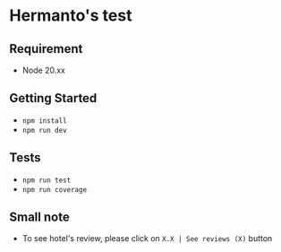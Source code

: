# Hermanto's test

## Requirement
- Node 20.xx

## Getting Started
- `npm install`
- `npm run dev`

## Tests
- `npm run test`
- `npm run coverage`

## Small note
- To see hotel's review, please click on `X.X | See reviews (X)` button
